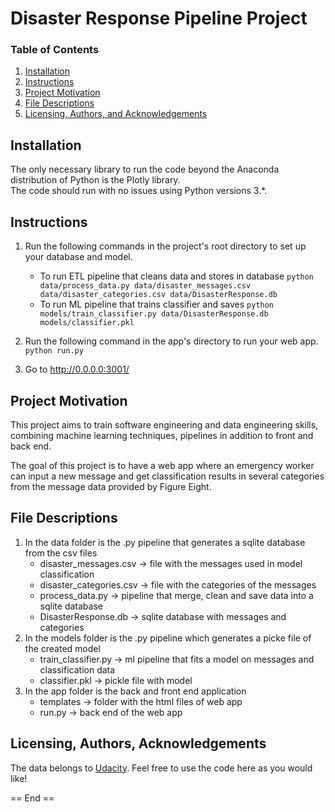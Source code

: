 # Disaster Response Pipeline Project

### Table of Contents

1. [Installation](#installation)
2. [Instructions](#instructions)
2. [Project Motivation](#motivation)
3. [File Descriptions](#files)
5. [Licensing, Authors, and Acknowledgements](#licensing)

## Installation <a name="installation"></a>

The only necessary library to run the code beyond the Anaconda distribution of Python is the Plotly library.  
The code should run with no issues using Python versions 3.*.

## Instructions <a name="instructions"></a>

1. Run the following commands in the project's root directory to set up your database and model.

    - To run ETL pipeline that cleans data and stores in database
        `python data/process_data.py data/disaster_messages.csv data/disaster_categories.csv data/DisasterResponse.db`
    - To run ML pipeline that trains classifier and saves
        `python models/train_classifier.py data/DisasterResponse.db models/classifier.pkl`

2. Run the following command in the app's directory to run your web app.
    `python run.py`

3. Go to http://0.0.0.0:3001/

## Project Motivation<a name="motivation"></a>

This project aims to train software engineering and data engineering skills, combining machine learning techniques, pipelines in addition to front and back end.

The goal of this project is to have a web app where an emergency worker can input a new message and get classification results in several categories from the message data provided by Figure Eight.


## File Descriptions <a name="files"></a>

1. In the data folder is the .py pipeline that generates a sqlite database from the csv files
    - disaster_messages.csv -> file with the messages used in model classification
    - disaster_categories.csv -> file with the categories of the messages
    - process_data.py -> pipeline that merge, clean and save data into a sqlite database
    - DisasterResponse.db -> sqlite database with messages and categories
2. In the models folder is the .py pipeline which generates a picke file of the created model
    - train_classifier.py -> ml pipeline that fits a model on messages and classification data
    - classifier.pkl -> pickle file with model
3. In the app folder is the back and front end application
    - templates -> folder with the html files of web app
    - run.py -> back end of the web app


## Licensing, Authors, Acknowledgements<a name="licensing"></a>

The data belongs to [Udacity](https://www.udacity.com/). Feel free to use the code here as you would like! 

== End ==